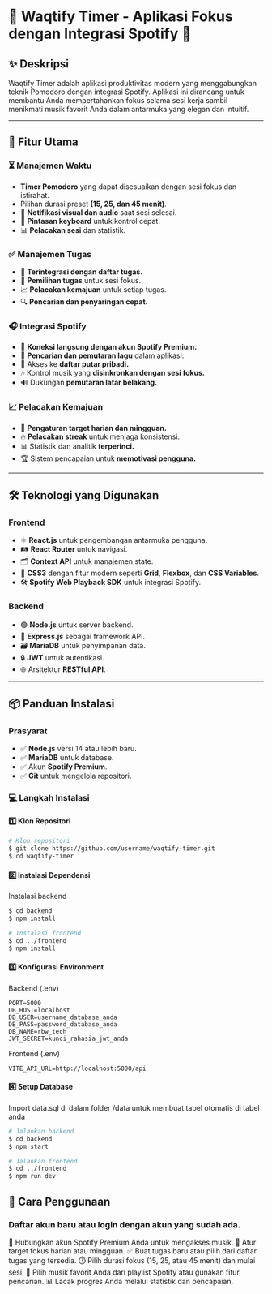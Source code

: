 # 🎵 Waqtify Timer - Aplikasi Fokus dengan Integrasi Spotify 🎯

## ✨ Deskripsi
Waqtify Timer adalah aplikasi produktivitas modern yang menggabungkan teknik Pomodoro dengan integrasi Spotify. Aplikasi ini dirancang untuk membantu Anda mempertahankan fokus selama sesi kerja sambil menikmati musik favorit Anda dalam antarmuka yang elegan dan intuitif.

---

## 🚀 Fitur Utama

### ⏳ Manajemen Waktu
- **Timer Pomodoro** yang dapat disesuaikan dengan sesi fokus dan istirahat.
- Pilihan durasi preset **(15, 25, dan 45 menit)**.
- 🔔 **Notifikasi visual dan audio** saat sesi selesai.
- 🎹 **Pintasan keyboard** untuk kontrol cepat.
- 📊 **Pelacakan sesi** dan statistik.

### ✅ Manajemen Tugas
- 📝 **Terintegrasi dengan daftar tugas.**
- 🎯 **Pemilihan tugas** untuk sesi fokus.
- 📈 **Pelacakan kemajuan** untuk setiap tugas.
- 🔍 **Pencarian dan penyaringan cepat.**

### 🎧 Integrasi Spotify
- 🔗 **Koneksi langsung dengan akun Spotify Premium.**
- 🎵 **Pencarian dan pemutaran lagu** dalam aplikasi.
- 📂 Akses ke **daftar putar pribadi.**
- 🎶 Kontrol musik yang **disinkronkan dengan sesi fokus.**
- 🔊 Dukungan **pemutaran latar belakang.**

### 📈 Pelacakan Kemajuan
- 🎯 **Pengaturan target harian dan mingguan.**
- 🔥 **Pelacakan streak** untuk menjaga konsistensi.
- 📊 Statistik dan analitik **terperinci.**
- 🏆 Sistem pencapaian untuk **memotivasi pengguna.**

---

## 🛠️ Teknologi yang Digunakan

### **Frontend**
- ⚛️ **React.js** untuk pengembangan antarmuka pengguna.
- 🛤️ **React Router** untuk navigasi.
- 🗂️ **Context API** untuk manajemen state.
- 🎨 **CSS3** dengan fitur modern seperti **Grid**, **Flexbox**, dan **CSS Variables**.
- 🛠️ **Spotify Web Playback SDK** untuk integrasi Spotify.

### **Backend**
- 🟢 **Node.js** untuk server backend.
- 🚀 **Express.js** sebagai framework API.
- 🗃️ **MariaDB** untuk penyimpanan data.
- 🔒 **JWT** untuk autentikasi.
- 🌐 Arsitektur **RESTful API**.

---

## 📦 Panduan Instalasi

### Prasyarat
- ✅ **Node.js** versi 14 atau lebih baru.
- ✅ **MariaDB** untuk database.
- ✅ Akun **Spotify Premium**.
- ✅ **Git** untuk mengelola repositori.

### 💻 Langkah Instalasi

#### 1️⃣ Klon Repositori
```bash
# Klon repositori
$ git clone https://github.com/username/waqtify-timer.git
$ cd waqtify-timer
```

#### 2️⃣ Instalasi Dependensi
Instalasi backend
```bash
$ cd backend
$ npm install

# Instalasi frontend
$ cd ../frontend
$ npm install
```

#### 3️⃣ Konfigurasi Environment
Backend (.env)
```
PORT=5000
DB_HOST=localhost
DB_USER=username_database_anda
DB_PASS=password_database_anda
DB_NAME=rbw_tech
JWT_SECRET=kunci_rahasia_jwt_anda
```
Frontend (.env)
```
VITE_API_URL=http://localhost:5000/api
```

#### 4️⃣ Setup Database
Import data.sql di dalam folder /data untuk membuat tabel otomatis di tabel anda
``` bash
# Jalankan backend
$ cd backend
$ npm start

# Jalankan frontend
$ cd ../frontend
$ npm run dev
```

## 📖 Cara Penggunaan
### Daftar akun baru atau login dengan akun yang sudah ada.
🔗 Hubungkan akun Spotify Premium Anda untuk mengakses musik.
🎯 Atur target fokus harian atau mingguan.
✅ Buat tugas baru atau pilih dari daftar tugas yang tersedia.
⏱️ Pilih durasi fokus (15, 25, atau 45 menit) dan mulai sesi.
🎵 Pilih musik favorit Anda dari playlist Spotify atau gunakan fitur pencarian.
📊 Lacak progres Anda melalui statistik dan pencapaian.

